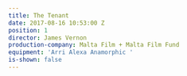 ```yaml
---
title: The Tenant
date: 2017-08-16 10:53:00 Z
position: 1
director: James Vernon
production-company: Malta Film + Malta Film Fund
equipment: 'Arri Alexa Anamorphic '
is-shown: false
---
```


